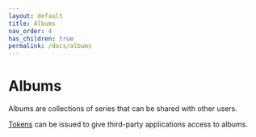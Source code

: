 ```yaml
---
layout: default
title: Albums
nav_order: 4
has_children: true
permalink: /docs/albums
---
```


# Albums

Albums are collections of series that can be shared with other users.

[Tokens](/docs/tokens/album_tokens) can be issued to give third-party applications access to albums.


